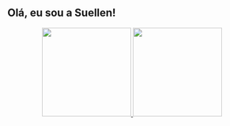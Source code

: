 ## Olá, eu sou a Suellen!
<div align="center">
  <a href="https://www.linkedin.com/in/suellen-lima-00283520b/">
  <img height="180em" src="https://github-readme-stats.vercel.app/api?username=suellenlima2&show_icons=true&theme=gruvbox&include_all_commits=true&count_private=true"/>
  <img height="180em" src="https://github-readme-stats.vercel.app/api/top-langs/?username=suellenlima2&layout=compact&langs_count=7&theme=gruvbox"/>
</div>

